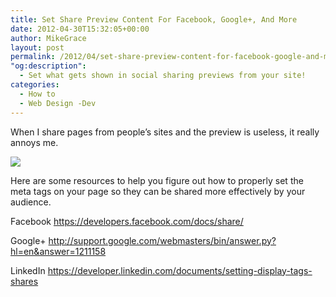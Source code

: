 ```yaml
---
title: Set Share Preview Content For Facebook, Google+, And More
date: 2012-04-30T15:32:05+00:00
author: MikeGrace
layout: post
permalink: /2012/04/set-share-preview-content-for-facebook-google-and-more/
"og:description":
  - Set what gets shown in social sharing previews from your site!
categories:
  - How to
  - Web Design -Dev
---
```

When I share pages from people&#8217;s sites and the preview is useless, it really annoys me.

![](http://mikegrace.s3.amazonaws.com/geek-blog/facebook-share-meta-tags.jpg)

Here are some resources to help you figure out how to properly set the meta tags on your page so they can be shared more effectively by your audience.

Facebook <https://developers.facebook.com/docs/share/>

Google+ <http://support.google.com/webmasters/bin/answer.py?hl=en&answer=1211158>

LinkedIn <https://developer.linkedin.com/documents/setting-display-tags-shares>